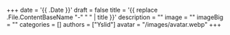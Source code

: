 +++
date = '{{ .Date }}'
draft = false
title = '{{ replace .File.ContentBaseName "-" " " | title }}'
description = ""
image = ""
imageBig = ""
categories = []
authors = ["Yslid"]
avatar = "/images/avatar.webp"
+++
